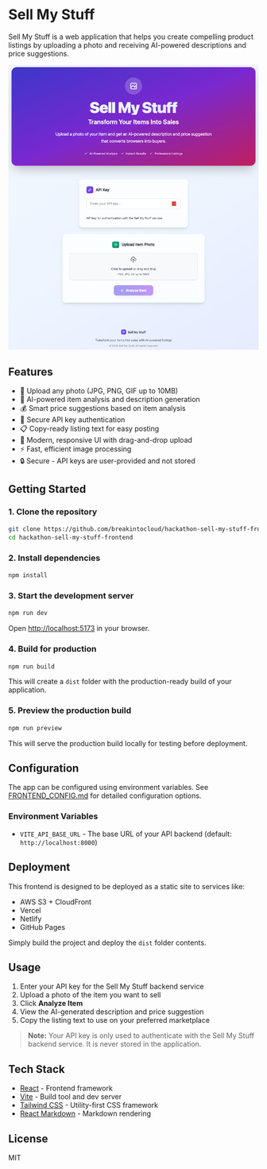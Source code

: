 # Sell My Stuff

Sell My Stuff is a web application that helps you create compelling product listings by uploading a photo and receiving AI-powered descriptions and price suggestions.

![Sell My Stuff UI](docs/ui.png)

## Features

- 📸 Upload any photo (JPG, PNG, GIF up to 10MB)
- 🤖 AI-powered item analysis and description generation
- 💰 Smart price suggestions based on item analysis
- 🔑 Secure API key authentication
- 📋 Copy-ready listing text for easy posting
- 🎨 Modern, responsive UI with drag-and-drop upload
- ⚡ Fast, efficient image processing
- 🔒 Secure - API keys are user-provided and not stored

## Getting Started

### 1. Clone the repository
```bash
git clone https://github.com/breakintocloud/hackathon-sell-my-stuff-frontend.git
cd hackathon-sell-my-stuff-frontend
```

### 2. Install dependencies
```bash
npm install
```

### 3. Start the development server
```bash
npm run dev
```

Open [http://localhost:5173](http://localhost:5173) in your browser.

### 4. Build for production
```bash
npm run build
```

This will create a `dist` folder with the production-ready build of your application.

### 5. Preview the production build
```bash
npm run preview
```

This will serve the production build locally for testing before deployment.

## Configuration

The app can be configured using environment variables. See [FRONTEND_CONFIG.md](./FRONTEND_CONFIG.md) for detailed configuration options.

### Environment Variables
- `VITE_API_BASE_URL` - The base URL of your API backend (default: `http://localhost:8000`)

## Deployment

This frontend is designed to be deployed as a static site to services like:
- AWS S3 + CloudFront
- Vercel
- Netlify
- GitHub Pages

Simply build the project and deploy the `dist` folder contents.

## Usage
1. Enter your API key for the Sell My Stuff backend service
2. Upload a photo of the item you want to sell
3. Click **Analyze Item**
4. View the AI-generated description and price suggestion
5. Copy the listing text to use on your preferred marketplace

> **Note:** Your API key is only used to authenticate with the Sell My Stuff backend service. It is never stored in the application.

## Tech Stack
- [React](https://react.dev/) - Frontend framework
- [Vite](https://vite.dev/) - Build tool and dev server
- [Tailwind CSS](https://tailwindcss.com/) - Utility-first CSS framework
- [React Markdown](https://github.com/remarkjs/react-markdown) - Markdown rendering

## License
MIT
